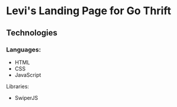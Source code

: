 # Levi's Landing Page for Go Thrift
## Technologies

### Languages: 

* HTML
* CSS
* JavaScript

Libraries:

* SwiperJS
